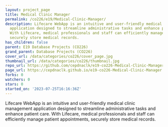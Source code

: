 ```yaml
---
layout: project_page
title: Medical Clinic Manager
permalink: /co226/e19/Medical-Clinic-Manager/
description: Lifecare WebApp is an intuitive and user-friendly medical clinic management
  application designed to streamline administrative tasks and enhance patient care.
  With Lifecare, medical professionals and staff can efficiently manage patient appointments,
  securely store medical records.
has_children: false
parent: E19 Database Projects (CO226)
grand_parent: Database Projects (CO226)
cover_url: /data/categories/co226/cover_page.jpg
thumbnail_url: /data/categories/co226/thumbnail.jpg
repo_url: https://github.com/cepdnaclk/e19-co226-Medical-Clinic-Manager
page_url: https://cepdnaclk.github.io/e19-co226-Medical-Clinic-Manager
forks: 0
watchers: 0
stars: 0
started_on: '2023-07-25T16:16:36Z'
---
```


Lifecare WebApp is an intuitive and user-friendly medical clinic management application designed to streamline administrative tasks and enhance patient care. With Lifecare, medical professionals and staff can efficiently manage patient appointments, securely store medical records.